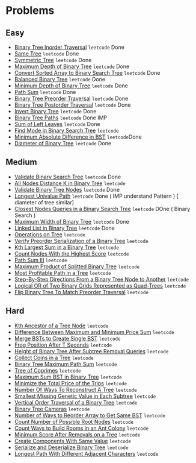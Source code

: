 # Problems

## Easy

- [Binary Tree Inorder Traversal](https://leetcode.com/problems/binary-tree-inorder-traversal/) `leetcode` Done
- [Same Tree](https://leetcode.com/problems/same-tree/) `leetcode` Done
- [Symmetric Tree](https://leetcode.com/problems/symmetric-tree/) `leetcode` Done
- [Maximum Depth of Binary Tree](https://leetcode.com/problems/maximum-depth-of-binary-tree/) `leetcode` Done
- [Convert Sorted Array to Binary Search Tree](https://leetcode.com/problems/convert-sorted-array-to-binary-search-tree/) `leetcode` Done
- [Balanced Binary Tree](https://leetcode.com/problems/balanced-binary-tree/) `leetcode` Done
- [Minimum Depth of Binary Tree](https://leetcode.com/problems/minimum-depth-of-binary-tree/) `leetcode` Done
- [Path Sum](https://leetcode.com/problems/path-sum/) `leetcode` Done
- [Binary Tree Preorder Traversal](https://leetcode.com/problems/binary-tree-preorder-traversal/) `leetcode` Done
- [Binary Tree Postorder Traversal](https://leetcode.com/problems/binary-tree-postorder-traversal/) `leetcode` Done
- [Invert Binary Tree](https://leetcode.com/problems/invert-binary-tree/) `leetcode` Done
- [Binary Tree Paths](https://leetcode.com/problems/binary-tree-paths/) `leetcode` Done IMP
- [Sum of Left Leaves](https://leetcode.com/problems/sum-of-left-leaves/) `leetcode` Done
- [Find Mode in Binary Search Tree](https://leetcode.com/problems/find-mode-in-binary-search-tree/) `leetcode`
- [Minimum Absolute Difference in BST](https://leetcode.com/problems/minimum-absolute-difference-in-bst/) `leetcode`Done
- [Diameter of Binary Tree](https://leetcode.com/problems/diameter-of-binary-tree/) `leetcode` Done

## Medium

- [Validate Binary Search Tree](https://leetcode.com/problems/validate-binary-search-tree/) `leetcode` Done
- [All Nodes Distance K in Binary Tree](https://leetcode.com/problems/all-nodes-distance-k-in-binary-tree/) `leetcode`
- [Validate Binary Tree Nodes](https://leetcode.com/problems/validate-binary-tree-nodes/) `leetcode` Done
- [Longest Univalue Path](https://leetcode.com/problems/longest-univalue-path/) `leetcode` Done ( IMP understand Pattern ) [ diameter of tree similar] 
- [Closest Nodes Queries in a Binary Search Tree](https://leetcode.com/problems/closest-nodes-queries-in-a-binary-search-tree/) `leetcode` DOne ( Binary Search )
- [Maximum Width of Binary Tree](https://leetcode.com/problems/maximum-width-of-binary-tree/) `leetcode` Done
- [Linked List in Binary Tree](https://leetcode.com/problems/linked-list-in-binary-tree/) `leetcode` Done
- [Operations on Tree](https://leetcode.com/problems/operations-on-tree/) `leetcode`
- [Verify Preorder Serialization of a Binary Tree](https://leetcode.com/problems/verify-preorder-serialization-of-a-binary-tree/) `leetcode`
- [Kth Largest Sum in a Binary Tree](https://leetcode.com/problems/kth-largest-sum-in-a-binary-tree/) `leetcode`
- [Count Nodes With the Highest Score](https://leetcode.com/problems/count-nodes-with-the-highest-score/) `leetcode`
- [Path Sum III](https://leetcode.com/problems/path-sum-iii/) `leetcode`
- [Maximum Product of Splitted Binary Tree](https://leetcode.com/problems/maximum-product-of-splitted-binary-tree/) `leetcode`
- [Most Profitable Path in a Tree](https://leetcode.com/problems/most-profitable-path-in-a-tree/) `leetcode`
- [Step-By-Step Directions From a Binary Tree Node to Another](https://leetcode.com/problems/step-by-step-directions-from-a-binary-tree-node-to-another/) `leetcode`
- [Logical OR of Two Binary Grids Represented as Quad-Trees](https://leetcode.com/problems/logical-or-of-two-binary-grids-represented-as-quad-trees/) `leetcode`
- [Flip Binary Tree To Match Preorder Traversal](https://leetcode.com/problems/flip-binary-tree-to-match-preorder-traversal/) `leetcode`

## Hard

- [Kth Ancestor of a Tree Node](https://leetcode.com/problems/kth-ancestor-of-a-tree-node/) `leetcode`
- [Difference Between Maximum and Minimum Price Sum](https://leetcode.com/problems/difference-between-maximum-and-minimum-price-sum/) `leetcode`
- [Merge BSTs to Create Single BST](https://leetcode.com/problems/merge-bsts-to-create-single-bst/) `leetcode`
- [Frog Position After T Seconds](https://leetcode.com/problems/frog-position-after-t-seconds/) `leetcode`
- [Height of Binary Tree After Subtree Removal Queries](https://leetcode.com/problems/height-of-binary-tree-after-subtree-removal-queries/) `leetcode`
- [Collect Coins in a Tree](https://leetcode.com/problems/collect-coins-in-a-tree/) `leetcode`
- [Binary Tree Maximum Path Sum](https://leetcode.com/problems/binary-tree-maximum-path-sum/) `leetcode`
- [Tree of Coprimes](https://leetcode.com/problems/tree-of-coprimes/) `leetcode`
- [Maximum Sum BST in Binary Tree](https://leetcode.com/problems/maximum-sum-bst-in-binary-tree/) `leetcode`
- [Minimize the Total Price of the Trips](https://leetcode.com/problems/minimize-the-total-price-of-the-trips/) `leetcode`
- [Number Of Ways To Reconstruct A Tree](https://leetcode.com/problems/number-of-ways-to-reconstruct-a-tree/) `leetcode`
- [Smallest Missing Genetic Value in Each Subtree](https://leetcode.com/problems/smallest-missing-genetic-value-in-each-subtree/) `leetcode`
- [Vertical Order Traversal of a Binary Tree](https://leetcode.com/problems/vertical-order-traversal-of-a-binary-tree/) `leetcode`
- [Binary Tree Cameras](https://leetcode.com/problems/binary-tree-cameras/) `leetcode`
- [Number of Ways to Reorder Array to Get Same BST](https://leetcode.com/problems/number-of-ways-to-reorder-array-to-get-same-bst/) `leetcode`
- [Count Number of Possible Root Nodes](https://leetcode.com/problems/count-number-of-possible-root-nodes/) `leetcode`
- [Count Ways to Build Rooms in an Ant Colony](https://leetcode.com/problems/count-ways-to-build-rooms-in-an-ant-colony/) `leetcode`
- [Minimum Score After Removals on a Tree](https://leetcode.com/problems/minimum-score-after-removals-on-a-tree/) `leetcode`
- [Create Components With Same Value](https://leetcode.com/problems/create-components-with-same-value/) `leetcode`
- [Serialize and Deserialize Binary Tree](https://leetcode.com/problems/serialize-and-deserialize-binary-tree/) `leetcode`
- [Longest Path With Different Adjacent Characters](https://leetcode.com/problems/longest-path-with-different-adjacent-characters/) `leetcode`
